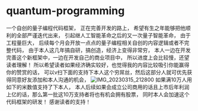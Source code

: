 # quantum-programming
一个自创的量子编程代码框架，
正在完善开发的路上，
希望有生之年能够把他顺利的全部严谨迭代出来，
引起继人工智能革命之后的又一次量子智能革命，
由于工程量巨大，
后续每个月会开放一点点的量子编程相关自创的内容逻辑或者不完整代码，
由于本人这几年搞自研，搞创造，经济上变得非常穷，
本人一边在开发完善这个新框架中，一边在开发自己的商业项目中，
所以进度上会比较慢，还望读者理解！
所以希望读者如果经济确实较好，也觉得我的内容比较吸引你能赢得你的赞赏的话，
可以v扫下面的支持下本人这个穷屌丝，然后这部分人就可优先获得同意好友添加和本人沟通的机会，
![IMG_20230315_212800](https://user-images.githubusercontent.com/127964597/225352204-db96bc83-389a-469f-b0e6-533004b8f67e.jpg)
如果满10万人用如下的米数值支持了下本人，
本人后续如果会成立公司商用的话且上市后年利润上亿的话，那么第一批这10万支持者将也有机会拥有股票，
同时本人会加速这个代码框架的研发！
感谢读者的支持！
